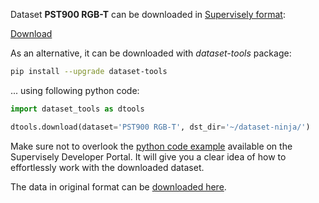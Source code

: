 Dataset **PST900 RGB-T** can be downloaded in [Supervisely format](https://developer.supervisely.com/api-references/supervisely-annotation-json-format):

 [Download](https://assets.supervisely.com/supervisely-supervisely-assets-public/teams_storage/D/7/Kv/wj9mXgrRyX5KgLtP1jU45q7HygHt2yA5h6XFIxI0EYRlFeEq0KKiyRgpoNHOLiNZSih6FRf9atgLXIWXXNDQF0ZeRfD92OahU7jdZ1z7AQGuzd4PHzbBmDPVCHQ9.tar)

As an alternative, it can be downloaded with *dataset-tools* package:
``` bash
pip install --upgrade dataset-tools
```

... using following python code:
``` python
import dataset_tools as dtools

dtools.download(dataset='PST900 RGB-T', dst_dir='~/dataset-ninja/')
```
Make sure not to overlook the [python code example](https://developer.supervisely.com/getting-started/python-sdk-tutorials/iterate-over-a-local-project) available on the Supervisely Developer Portal. It will give you a clear idea of how to effortlessly work with the downloaded dataset.

The data in original format can be [downloaded here](https://drive.google.com/open?id=1hZeM-MvdUC_Btyok7mdF00RV-InbAadm).